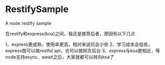 # RestifySample
A node restify sample

在restify和express(koa)之间，我还是推荐后者，原因有以下几点

1、express更成熟，使用率更高，相对来说坑会少些
2、学习成本会低些，express既可以做restful api，也可以做网页后台
3、express与koa更相近，等node支持async、await之后，大家就都可以转向koa了